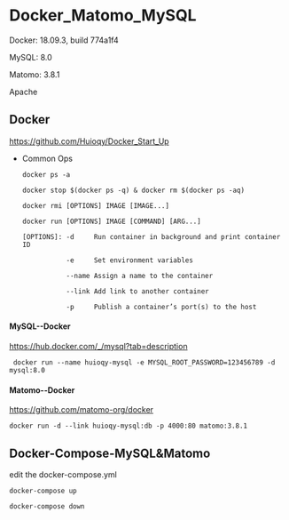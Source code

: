# Docker_Matomo_MySQL

Docker: 18.09.3, build 774a1f4

MySQL: 8.0

Matomo: 3.8.1

Apache

## Docker

https://github.com/Huioqy/Docker_Start_Up

* Common Ops
  
      docker ps -a

      docker stop $(docker ps -q) & docker rm $(docker ps -aq)

      docker rmi [OPTIONS] IMAGE [IMAGE...]

      docker run [OPTIONS] IMAGE [COMMAND] [ARG...] 

      [OPTIONS]: -d     Run container in background and print container ID

                 -e     Set environment variables

                 --name Assign a name to the container

                 --link Add link to another container

                 -p     Publish a container’s port(s) to the host

#### MySQL--Docker

https://hub.docker.com/_/mysql?tab=description

     docker run --name huioqy-mysql -e MYSQL_ROOT_PASSWORD=123456789 -d mysql:8.0

#### Matomo--Docker

https://github.com/matomo-org/docker

    docker run -d --link huioqy-mysql:db -p 4000:80 matomo:3.8.1

## Docker-Compose-MySQL&Matomo

edit the docker-compose.yml 

    docker-compose up
    
    docker-compose down
